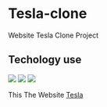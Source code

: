 # Tesla-clone
Website Tesla Clone Project


## Techology use 

![](https://img.shields.io/badge/React-blue?style=for-the-badge&logo=react)
![](https://img.shields.io/badge/netlify-green?style=for-the-badge&logo=netlify)
![](https://img.shields.io/badge/Styled-Component-yellow?style=for-the-badge&logo=rocket)



This The Website [Tesla](https://wizardly-kalam-3ad1ec.netlify.app/)
